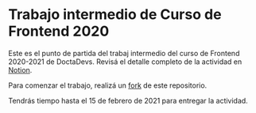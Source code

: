 # Trabajo intermedio de Curso de Frontend 2020

Este es el punto de partida del trabaj intermedio del curso de Frontend 2020-2021 de DoctaDevs. Revisá el detalle completo de la actividad en [Notion](https://www.notion.so/joelalejandro/Proyecto-Intermedio-GitHub-5bcbbceb34e94c2abc2da09a9699914c).

Para comenzar el trabajo, realizá un [fork](https://github.com//DoctaDevs/DD-TrabajoIntermedio2020-FE/fork) de este repositorio.

Tendrás tiempo hasta el 15 de febrero de 2021 para entregar la actividad.
